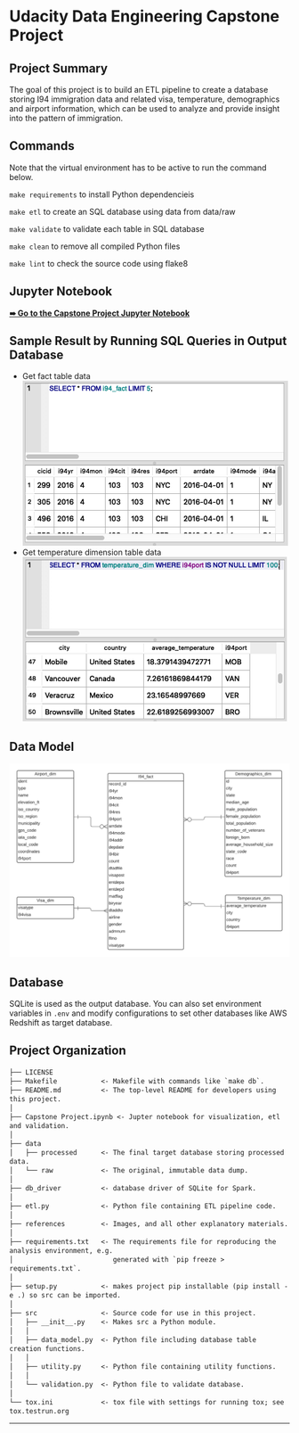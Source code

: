 Udacity Data Engineering Capstone Project
==============================

Project Summary
------------
The goal of this project is to build an ETL pipeline to create a database storing I94 immigration data and related visa, temperature, demographics and airport information, which can be used to analyze and provide insight into the pattern of immigration.


Commands
------------

Note that the virtual environment has to be active to run the command below.

`make requirements` to install Python dependencieis

`make etl` to create an SQL database using data from data/raw

`make validate` to validate each table in SQL database

`make clean` to remove all compiled Python files

`make lint` to check the source code using flake8


Jupyter Notebook
------------

[**➠   Go to the Capstone Project Jupyter Notebook**](Capstone%20Project.ipynb)


Sample Result by Running SQL Queries in Output Database
------------
- Get fact table data
![Fact Table](references/fact.png)
- Get temperature dimension table data
![Dim Table](references/dim.png)


Data Model
------------
![Data Model](references/conceptual_data_model.png)


Database
------------
SQLite is used as the output database. You can also set environment variables in `.env` and modify configurations to set other databases like AWS Redshift as target database.


Project Organization
------------

    ├── LICENSE
    ├── Makefile           <- Makefile with commands like `make db`.
    ├── README.md          <- The top-level README for developers using this project.
    │
    ├── Capstone Project.ipynb <- Jupter notebook for visualization, etl and validation.
    │
    ├── data
    │   ├── processed      <- The final target database storing processed data.
    │   └── raw            <- The original, immutable data dump.
    │
    ├── db_driver          <- database driver of SQLite for Spark.
    │
    ├── etl.py             <- Python file containing ETL pipeline code.
    │
    ├── references         <- Images, and all other explanatory materials.
    │
    ├── requirements.txt   <- The requirements file for reproducing the analysis environment, e.g.
    │                         generated with `pip freeze > requirements.txt`.
    │
    ├── setup.py           <- makes project pip installable (pip install -e .) so src can be imported.
    │
    ├── src                <- Source code for use in this project.
    │   ├── __init__.py    <- Makes src a Python module.
    │   │
    │   ├── data_model.py  <- Python file including database table creation functions.
    │   │
    │   ├── utility.py     <- Python file containing utility functions.
    │   │
    │   └── validation.py  <- Python file to validate database.
    │
    └── tox.ini            <- tox file with settings for running tox; see tox.testrun.org


--------
